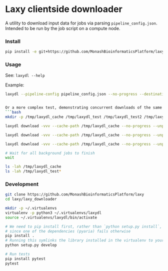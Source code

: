 # Laxy clientside downloader

A utility to download input data for jobs via parsing `pipeline_config.json`.
Intended to be run by the job script on a compute node.

### Install

```bash
pip install -e git+https://github.com/MonashBioinformaticsPlatform/laxy/laxy_downloader@master#egg=laxy_downloader
```

### Usage
See: `laxydl --help`

Example:
```bash
laxydl --pipeline-config pipeline_config.json --no-progress --destination-path /shared/jobs/XYZZY/input/


Or a more complex test, demonstrating concurrent downloads of the same URL(s) with multiple processes into the same cache directory (eg, in the case where two jobs have the same input file):
```bash
mkdir -p /tmp/laxydl_cache /tmp/laxydl_test /tmp/laxydl_test2 /tmp/laxydl_test3

laxydl download -vvv --cache-path /tmp/laxydl_cache --no-progress --unpack --parallel-downloads 4 --pipeline-config laxy_downloader/tests/test_data/pipeline_config_smaller.json --create-missing-directories --skip-existing --destination-path /tmp/laxydl_test --no-aria2c &

laxydl download -vvv --cache-path /tmp/laxydl_cache --no-progress --unpack --parallel-downloads 4 --pipeline-config laxy_downloader/tests/test_data/pipeline_config_smaller.json --create-missing-directories --skip-existing --destination-path /tmp/laxydl_test2 --no-aria2c &

laxydl download -vvv --cache-path /tmp/laxydl_cache --no-progress --unpack --parallel-downloads 4 --pipeline-config laxy_downloader/tests/test_data/pipeline_config_smaller.json --create-missing-directories --skip-existing --destination-path /tmp/laxydl_test3 --no-aria2c &

# Wait for all background jobs to finish
wait

ls -lah /tmp/laxydl_cache
ls -lah /tmp/laxydl_test*
```

### Development

```bash
git clone https://github.com/MonashBioinformaticsPlatform/laxy
cd laxy/laxy_downloader

mkdir -p ~/.virtualenvs
virtualenv -p python3 ~/.virtualenvs/laxydl
source ~/.virtualenvs/laxydl/bin/activate

# We need to pip install first, rather than `python setup.py install`, 
# since one of the dependencies (pyaria) fails otherwise
pip install .
# Running this symlinks the library installed in the virtualenv to your working copy
python setup.py develop

# Run tests
pip install pytest
pytest
```